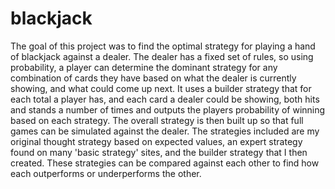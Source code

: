 # blackjack
The goal of this project was to find the optimal strategy for playing a hand of blackjack against a dealer. The dealer has a fixed set of rules, so using probability, a player can determine the dominant strategy for any combination of cards they have based on what the dealer is currently showing, and what could come up next. It uses a builder strategy that for each total a player has, and each card a dealer could be showing, both hits and stands a number of times and outputs the players probability of winning based on each strategy. The overall strategy is then built up so that full games can be simulated against the dealer. The strategies included are my original thought strategy based on expected values, an expert strategy found on many 'basic strategy' sites, and the builder strategy that I then created. These strategies can be compared against each other to find how each outperforms or underperforms the other.
